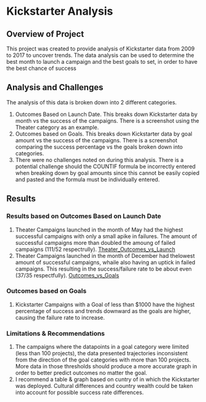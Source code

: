 # Kickstarter Analysis
## Overview of Project
This project was created to provide analysis of Kickstarter data from 2009 to 2017 to uncover trends.  The data analysis can be used to determine the best month to launch a campaign and the best goals to set, in order to have the best chance of success
## Analysis and Challenges
The analysis of this data is broken down into 2 different categories.
1. Outcomes Based on Launch Date. This breaks down Kickstarter data by month vs the success of the campaigns.  There is a screenshot using the Theater category as an example.
2. Outcomes based on Goals. This breaks down Kickstarter data by goal amount vs the success of the campaigns.  There is a screenshot comparing the success percentage vs the goals broken down into categories.
3. There were no challenges noted on during this analysis. There is a potential challenge should the COUNTIF formula be incorrectly entered when breaking down by goal amounts since this cannot be easily copied and pasted and the formula must be individually entered. 
## Results
### Results based on Outcomes Based on Launch Date
1. Theater Campaigns launched in the month of May had the highest successful campaigns with only a small apike in failures.  The amount of successful campaigns more than doubled the amoung of failed campaigns (111/52 respectrully).
[Theater_Outcomes_vs_Launch](https://github.com/goodguymike1/kickstarter-analysis/blob/master/Resources/Theater_Outcomes_vs_Launch.png)
2. Theater Campaigns launched in the month of December had thelowest amount of successful campaigns, whaile also having an uptick in failed campaigns.  This resulting in the success/failure rate to be about even (37/35 respectfully).
[Outcomes_vs_Goals](https://github.com/goodguymike1/kickstarter-analysis/blob/master/Resources/Outcomes_vs_Goals.png)
### Outcomes based on Goals
1. Kickstarter Campaigns with a Goal of less than $1000 have the highest percentage of success and trends downward as the goals are higher, causing the failure rate to increase.
### Limitations & Recommendations
1. The campaigns where the datapoints in a goal category were limited (less than 100 projects), the data presented trajectories inconsistent from the direction of the goal categories with more than 100 projects. More data in those thresholds should produce a more accurate graph in order to better predict outcomes no matter the goal.  
2. I recommend a table & graph based on cuntry of in which the Kickstarter was deployed.  Cultural differences and country wealth could be taken into account for possible success rate differences.
